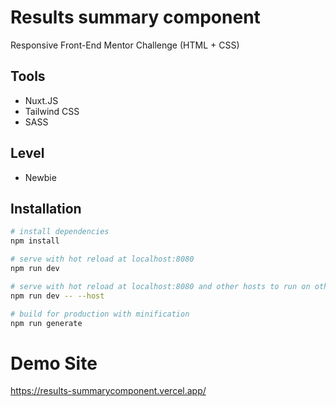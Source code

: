 # Results summary component

Responsive Front-End Mentor Challenge (HTML + CSS)

## Tools

- Nuxt.JS
- Tailwind CSS
- SASS

## Level

- Newbie

## Installation

```bash
# install dependencies
npm install

# serve with hot reload at localhost:8080
npm run dev

# serve with hot reload at localhost:8080 and other hosts to run on other devices
npm run dev -- --host

# build for production with minification
npm run generate
```

# Demo Site
https://results-summarycomponent.vercel.app/
